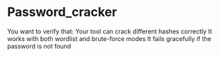 # Password_cracker
You want to verify that:  Your tool can crack different hashes correctly  It works with both wordlist and brute-force modes  It fails gracefully if the password is not found
